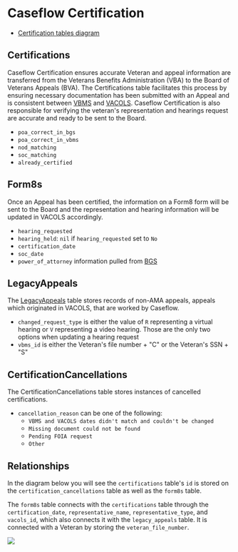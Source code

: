 
# Caseflow Certification
* [Certification tables diagram](https://dbdiagram.io/d/5fc6a0143a78976d7b7e2059)

## Certifications
Caseflow Certification ensures accurate Veteran and appeal information are transferred from the Veterans Benefits Administration (VBA) to the Board of Veterans Appeals (BVA). The Certifications table facilitates this process by ensuring necessary documentation has been submitted with an Appeal and is consistent between [VBMS](https://github.com/department-of-veterans-affairs/caseflow/wiki/Data%3A-where-and-why) and [VACOLS](https://github.com/department-of-veterans-affairs/caseflow/wiki/VACOLS-DB-Schema). Caseflow Certification is also responsible for verifying the veteran's representation and hearings request are accurate and ready to be sent to the Board.
* `poa_correct_in_bgs`
* `poa_correct_in_vbms`
* `nod_matching`
* `soc_matching`
* `already_certified`

## Form8s
Once an Appeal has been certified, the information on a Form8 form will be sent to the Board and the representation and hearing information will be updated in VACOLS accordingly.
* `hearing_requested`
* `hearing_held`: `nil` if `hearing_requested` set to `No`
* `certification_date`
* `soc_date`
* `power_of_attorney` information pulled from [BGS](https://github.com/department-of-veterans-affairs/caseflow/wiki/Data%3A-where-and-why)

## LegacyAppeals
The [LegacyAppeals](https://github.com/department-of-veterans-affairs/caseflow/wiki/Intake-Data-Model#legacyappeal) table stores records of non-AMA appeals, appeals which originated in VACOLS, that are worked by Caseflow.
* `changed_request_type` is either the value of `R` representing a virtual hearing or `V` representing a video hearing. Those are the only two options when updating a hearing request
* `vbms_id` is either the Veteran's file number + "C" or the Veteran's SSN + "S"

## CertificationCancellations
The CertificationCancellations table stores instances of cancelled certifications.
* `cancellation_reason` can be one of the following:
   * `VBMS and VACOLS dates didn't match and couldn't be changed`
   * `Missing document could not be found`
   * `Pending FOIA request`
   * `Other`

## Relationships
In the diagram below you will see the `certifications` table's `id` is stored on the `certification_cancellations` table as well as the `form8s` table.

The `form8s` table connects with the `certifications` table through the `certification_date`, `representative_name`, `representative_type`, and `vacols_id`, which also connects it with the `legacy_appeals` table. It is connected with a Veteran by storing the `veteran_file_number`.

<img src="https://user-images.githubusercontent.com/63597932/116123748-6468f180-a691-11eb-86bd-9dc6012f7be9.png">
